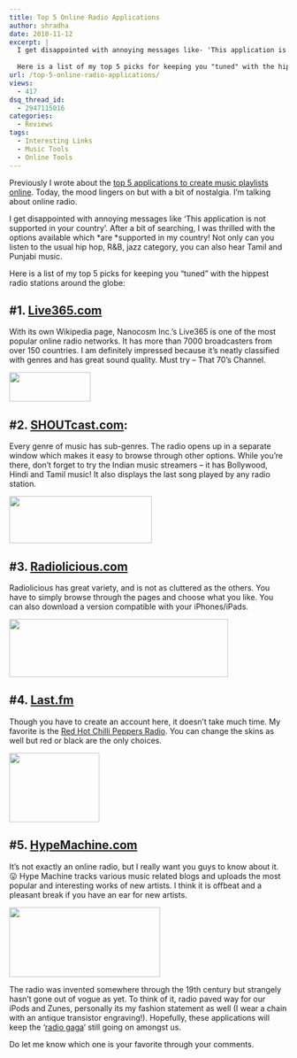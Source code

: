```yaml
---
title: Top 5 Online Radio Applications
author: shradha
date: 2010-11-12
excerpt: |
  I get disappointed with annoying messages like- 'This application is not supported in your country'. After a bit of searching, I was thrilled with the options available which are supported in my country! Not only can you listen to the usual hip hop, R&B, jazz category, you can also hear Tamil and Punjabi music.
  
  Here is a list of my top 5 picks for keeping you "tuned" with the hippest radio stations around the globe:
url: /top-5-online-radio-applications/
views:
  - 417
dsq_thread_id:
  - 2947115016
categories:
  - Reviews
tags:
  - Interesting Links
  - Music Tools
  - Online Tools
---
```

Previously I wrote about the [top 5 applications to create music playlists online][1]. Today, the mood lingers on but with a bit of nostalgia. I&#8217;m talking about online radio.

I get disappointed with annoying messages like &#8216;This application is not supported in your country&#8217;. After a bit of searching, I was thrilled with the options available which *are *supported in my country! Not only can you listen to the usual hip hop, R&B, jazz category, you can also hear Tamil and Punjabi music.

Here is a list of my top 5 picks for keeping you &#8220;tuned&#8221; with the hippest radio stations around the globe:

## #1. <a href="http://www.live365.com/index.live" onclick="_gaq.push(['_trackEvent', 'outbound-article', 'http://www.live365.com/index.live', 'Live365.com']);" target="_blank">Live365.com</a>

With its own Wikipedia page, Nanocosm Inc.&#8217;s Live365 is one of the most popular online radio networks. It has more than 7000 broadcasters from over 150 countries. I am definitely impressed because it&#8217;s neatly classified with genres and has great sound quality. Must try &#8211; That 70&#8217;s Channel.

<a rel="attachment wp-att-31607" href="http://devilsworkshop.org/top-5-online-radio-applications/live365-logo/"><img class="alignnone size-full wp-image-31607" title="Live365 logo" src="http://cdn.devilsworkshop.org/files/2010/11/Live365-logo.png" alt="" width="147" height="53" /></a>

## #2. <a href="http://www.shoutcast.com/" onclick="_gaq.push(['_trackEvent', 'outbound-article', 'http://www.shoutcast.com/', 'SHOUTcast.com']);" target="_blank">SHOUTcast.com</a>:

Every genre of music has sub-genres. The radio opens up in a separate window which makes it easy to browse through other options. While you&#8217;re there, don&#8217;t forget to try the Indian music streamers &#8211; it has Bollywood, Hindi and Tamil music! It also displays the last song played by any radio station.

<a rel="attachment wp-att-31608" href="http://devilsworkshop.org/top-5-online-radio-applications/shoutcastlogo/"><img class="alignnone size-full wp-image-31608" title="ShoutcastLogo" src="http://cdn.devilsworkshop.org/files/2010/11/ShoutcastLogo.png" alt="" width="258" height="85" /></a>

## #3. <a href="http://www.radiolicious.com" onclick="_gaq.push(['_trackEvent', 'outbound-article', 'http://www.radiolicious.com', 'Radiolicious.com']);" target="_blank">Radiolicious.com</a>

Radiolicious has great variety, and is not as cluttered as the others. You have to simply browse through the pages and choose what you like. You can also download a version compatible with your iPhones/iPads.

<a rel="attachment wp-att-31609" href="http://devilsworkshop.org/top-5-online-radio-applications/radioliciouslogo/"><img class="alignnone size-full wp-image-31609" title="RadioliciousLogo" src="http://cdn.devilsworkshop.org/files/2010/11/RadioliciousLogo.png" alt="" width="396" height="105" /></a>

## #4. <a href="http://www.last.fm/" onclick="_gaq.push(['_trackEvent', 'outbound-article', 'http://www.last.fm/', 'Last.fm']);" target="_blank">Last.fm</a>

Though you have to create an account here, it doesn&#8217;t take much time. My favorite is the <a href="http://www.last.fm/listen#pane=webRadioPlayer&station=%252Flisten%252Fartist%252FRed%252BHot%252BChili%252BPeppers%252Fsimilarartists" onclick="_gaq.push(['_trackEvent', 'outbound-article', 'http://www.last.fm/listen#pane=webRadioPlayer&station=%252Flisten%252Fartist%252FRed%252BHot%252BChili%252BPeppers%252Fsimilarartists', 'Red Hot Chilli Peppers Radio']);" >Red Hot Chilli Peppers Radio</a>. You can change the skins as well but red or black are the only choices.

<a rel="attachment wp-att-31610" href="http://devilsworkshop.org/top-5-online-radio-applications/lastfmlogo/"><img class="alignnone size-full wp-image-31610" title="LastfmLogo" src="http://cdn.devilsworkshop.org/files/2010/11/LastfmLogo.png" alt="" width="163" height="125" /></a>

## #5. <a href="http://hypem.com/" onclick="_gaq.push(['_trackEvent', 'outbound-article', 'http://hypem.com/', 'HypeMachine.com']);" target="_blank">HypeMachine.com</a>

It&#8217;s not exactly an online radio, but I really want you guys to know about it. 😛 Hype Machine tracks various music related blogs and uploads the most popular and interesting works of new artists. I think it is offbeat and a pleasant break if you have an ear for new artists.

<a rel="attachment wp-att-31611" href="http://devilsworkshop.org/top-5-online-radio-applications/hypemachinelogo/"><img class="alignnone size-full wp-image-31611" title="HypeMachinelogo" src="http://cdn.devilsworkshop.org/files/2010/11/HypeMachinelogo.png" alt="" width="273" height="126" /></a>

The radio was invented somewhere through the 19th century but strangely hasn&#8217;t gone out of vogue as yet. To think of it, radio paved way for our iPods and Zunes, personally its my fashion statement as well (I wear a chain with an antique transistor engraving!). Hopefully, these applications will keep the &#8216;<a href="http://en.wikipedia.org/wiki/Radio_Ga_Ga" onclick="_gaq.push(['_trackEvent', 'outbound-article', 'http://en.wikipedia.org/wiki/Radio_Ga_Ga', 'radio gaga']);" >radio gaga</a>&#8216; still going on amongst us.

Do let me know which one is your favorite through your comments.

 [1]: http://devilsworkshop.org/top-5-sites-to-create-customized-playlists-online/
